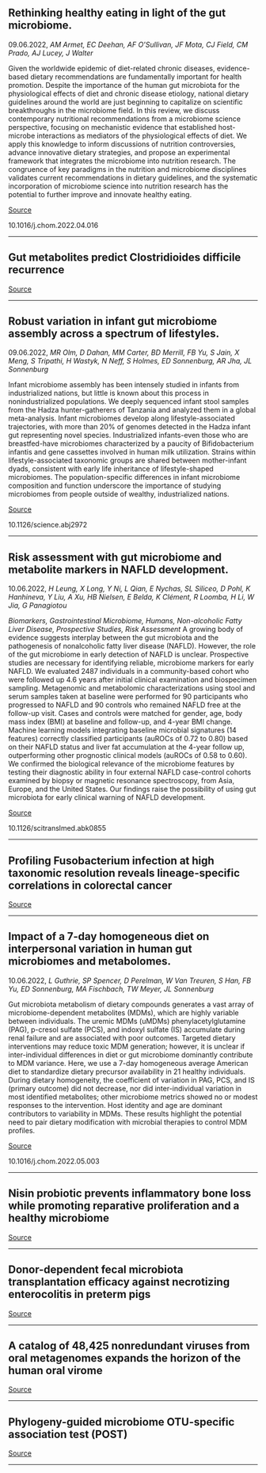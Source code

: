 ## Rethinking healthy eating in light of the gut microbiome.
 09.06.2022, _AM Armet, EC Deehan, AF O'Sullivan, JF Mota, CJ Field, CM Prado, AJ Lucey, J Walter_


Given the worldwide epidemic of diet-related chronic diseases, evidence-based dietary recommendations are fundamentally important for health promotion. Despite the importance of the human gut microbiota for the physiological effects of diet and chronic disease etiology, national dietary guidelines around the world are just beginning to capitalize on scientific breakthroughs in the microbiome field. In this review, we discuss contemporary nutritional recommendations from a microbiome science perspective, focusing on mechanistic evidence that established host-microbe interactions as mediators of the physiological effects of diet. We apply this knowledge to inform discussions of nutrition controversies, advance innovative dietary strategies, and propose an experimental framework that integrates the microbiome into nutrition research. The congruence of key paradigms in the nutrition and microbiome disciplines validates current recommendations in dietary guidelines, and the systematic incorporation of microbiome science into nutrition research has the potential to further improve and innovate healthy eating.

[Source](https://www.cell.com/cell-host-microbe/fulltext/S1931-3128(22)00222-0)

10.1016/j.chom.2022.04.016

---

## Gut metabolites predict Clostridioides difficile recurrence

[Source](https://microbiomejournal.biomedcentral.com/articles/10.1186/s40168-022-01284-1)

---

## Robust variation in infant gut microbiome assembly across a spectrum of lifestyles.
 09.06.2022, _MR Olm, D Dahan, MM Carter, BD Merrill, FB Yu, S Jain, X Meng, S Tripathi, H Wastyk, N Neff, S Holmes, ED Sonnenburg, AR Jha, JL Sonnenburg_


Infant microbiome assembly has been intensely studied in infants from industrialized nations, but little is known about this process in nonindustrialized populations. We deeply sequenced infant stool samples from the Hadza hunter-gatherers of Tanzania and analyzed them in a global meta-analysis. Infant microbiomes develop along lifestyle-associated trajectories, with more than 20% of genomes detected in the Hadza infant gut representing novel species. Industrialized infants-even those who are breastfed-have microbiomes characterized by a paucity of Bifidobacterium infantis and gene cassettes involved in human milk utilization. Strains within lifestyle-associated taxonomic groups are shared between mother-infant dyads, consistent with early life inheritance of lifestyle-shaped microbiomes. The population-specific differences in infant microbiome composition and function underscore the importance of studying microbiomes from people outside of wealthy, industrialized nations.

[Source](https://www.science.org/doi/10.1126/science.abj2972)

10.1126/science.abj2972

---

## Risk assessment with gut microbiome and metabolite markers in NAFLD development.
 10.06.2022, _H Leung, X Long, Y Ni, L Qian, E Nychas, SL Siliceo, D Pohl, K Hanhineva, Y Liu, A Xu, HB Nielsen, E Belda, K Clément, R Loomba, H Li, W Jia, G Panagiotou_


_Biomarkers, Gastrointestinal Microbiome, Humans, Non-alcoholic Fatty Liver Disease, Prospective Studies, Risk Assessment_
A growing body of evidence suggests interplay between the gut microbiota and the pathogenesis of nonalcoholic fatty liver disease (NAFLD). However, the role of the gut microbiome in early detection of NAFLD is unclear. Prospective studies are necessary for identifying reliable, microbiome markers for early NAFLD. We evaluated 2487 individuals in a community-based cohort who were followed up 4.6 years after initial clinical examination and biospecimen sampling. Metagenomic and metabolomic characterizations using stool and serum samples taken at baseline were performed for 90 participants who progressed to NAFLD and 90 controls who remained NAFLD free at the follow-up visit. Cases and controls were matched for gender, age, body mass index (BMI) at baseline and follow-up, and 4-year BMI change. Machine learning models integrating baseline microbial signatures (14 features) correctly classified participants (auROCs of 0.72 to 0.80) based on their NAFLD status and liver fat accumulation at the 4-year follow up, outperforming other prognostic clinical models (auROCs of 0.58 to 0.60). We confirmed the biological relevance of the microbiome features by testing their diagnostic ability in four external NAFLD case-control cohorts examined by biopsy or magnetic resonance spectroscopy, from Asia, Europe, and the United States. Our findings raise the possibility of using gut microbiota for early clinical warning of NAFLD development.

[Source](https://www.science.org/doi/10.1126/scitranslmed.abk0855)

10.1126/scitranslmed.abk0855

---

## Profiling Fusobacterium infection at high taxonomic resolution reveals lineage-specific correlations in colorectal cancer

[Source](https://www.nature.com/articles/s41467-022-30957-6)

---

## Impact of a 7-day homogeneous diet on interpersonal variation in human gut microbiomes and metabolomes.
 10.06.2022, _L Guthrie, SP Spencer, D Perelman, W Van Treuren, S Han, FB Yu, ED Sonnenburg, MA Fischbach, TW Meyer, JL Sonnenburg_


Gut microbiota metabolism of dietary compounds generates a vast array of microbiome-dependent metabolites (MDMs), which are highly variable between individuals. The uremic MDMs (uMDMs) phenylacetylglutamine (PAG), p-cresol sulfate (PCS), and indoxyl sulfate (IS) accumulate during renal failure and are associated with poor outcomes. Targeted dietary interventions may reduce toxic MDM generation; however, it is unclear if inter-individual differences in diet or gut microbiome dominantly contribute to MDM variance. Here, we use a 7-day homogeneous average American diet to standardize dietary precursor availability in 21 healthy individuals. During dietary homogeneity, the coefficient of variation in PAG, PCS, and IS (primary outcome) did not decrease, nor did inter-individual variation in most identified metabolites; other microbiome metrics showed no or modest responses to the intervention. Host identity and age are dominant contributors to variability in MDMs. These results highlight the potential need to pair dietary modification with microbial therapies to control MDM profiles.

[Source](https://www.cell.com/cell-host-microbe/fulltext/S1931-3128(22)00263-3)

10.1016/j.chom.2022.05.003

---

## Nisin probiotic prevents inflammatory bone loss while promoting reparative proliferation and a healthy microbiome

[Source](https://www.nature.com/articles/s41522-022-00307-x)

---

## Donor-dependent fecal microbiota transplantation efficacy against necrotizing enterocolitis in preterm pigs

[Source](https://www.nature.com/articles/s41522-022-00310-2)

---

## A catalog of 48,425 nonredundant viruses from oral metagenomes expands the horizon of the human oral virome 

[Source](https://www.cell.com/iscience/fulltext/S2589-0042(22)00689-7)

---

## Phylogeny-guided microbiome OTU-specific association test (POST) 

[Source](https://microbiomejournal.biomedcentral.com/articles/10.1186/s40168-022-01266-3)

---

